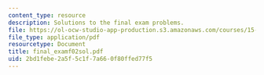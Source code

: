 ```yaml
---
content_type: resource
description: Solutions to the final exam problems.
file: https://ol-ocw-studio-app-production.s3.amazonaws.com/courses/15-501-introduction-to-financial-and-managerial-accounting-spring-2004/2bd1febe2a5f5c1f7a660f80ffed77f5_final_examf02sol.pdf
file_type: application/pdf
resourcetype: Document
title: final_examf02sol.pdf
uid: 2bd1febe-2a5f-5c1f-7a66-0f80ffed77f5
---
```

